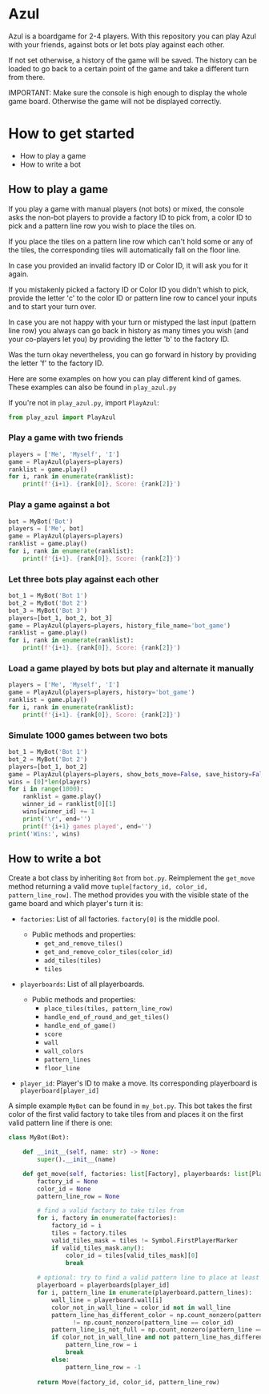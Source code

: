 # Azul
Azul is a boardgame for 2-4 players. With this repository you can play Azul with your friends, against bots or let bots play against each other.

If not set otherwise, a history of the game will be saved. The history can be loaded to go back to a certain point of the game and take a different turn from there.

IMPORTANT: Make sure the console is high enough to display the whole game board. Otherwise the game will not be displayed correctly.

# How to get started
- How to play a game
- How to write a bot

## How to play a game
If you play a game with manual players (not bots) or mixed, the console asks the non-bot players to provide a factory ID to pick from, a color ID to pick and a pattern line row you wish to place the tiles on.

If you place the tiles on a pattern line row which can't hold some or any of the tiles, the corresponding tiles will automatically fall on the floor line.

In case you provided an invalid factory ID or Color ID, it will ask you for it again.

If you mistakenly picked a factory ID or Color ID you didn't whish to pick, provide the letter 'c' to the color ID or pattern line row to cancel your inputs and to start your turn over.

In case you are not happy with your turn or mistyped the last input (pattern line row) you always can go back in history as many times you wish (and your co-players let you) by providing the letter 'b' to the factory ID.

Was the turn okay nevertheless, you can go forward in history by providing the letter 'f' to the factory ID.

Here are some examples on how you can play different kind of games. These examples can also be found in ``play_azul.py``

If you're not in ``play_azul.py``, import ``PlayAzul``:
```python
from play_azul import PlayAzul
```

### Play a game with two friends
```python
players = ['Me', 'Myself', 'I']
game = PlayAzul(players=players)
ranklist = game.play()
for i, rank in enumerate(ranklist):
    print(f'{i+1}. {rank[0]}, Score: {rank[2]}')
```

### Play a game against a bot
```python
bot = MyBot('Bot')
players = ['Me', bot]
game = PlayAzul(players=players)
ranklist = game.play()
for i, rank in enumerate(ranklist):
    print(f'{i+1}. {rank[0]}, Score: {rank[2]}')
```

### Let three bots play against each other
```python
bot_1 = MyBot('Bot 1')
bot_2 = MyBot('Bot 2')
bot_3 = MyBot('Bot 3')
players=[bot_1, bot_2, bot_3]
game = PlayAzul(players=players, history_file_name='bot_game')
ranklist = game.play()
for i, rank in enumerate(ranklist):
    print(f'{i+1}. {rank[0]}, Score: {rank[2]}')
```

### Load a game played by bots but play and alternate it manually
```python
players = ['Me', 'Myself', 'I']
game = PlayAzul(players=players, history='bot_game')
ranklist = game.play()
for i, rank in enumerate(ranklist):
    print(f'{i+1}. {rank[0]}, Score: {rank[2]}')
```

### Simulate 1000 games between two bots
```python
bot_1 = MyBot('Bot 1')
bot_2 = MyBot('Bot 2')
players=[bot_1, bot_2]
game = PlayAzul(players=players, show_bots_move=False, save_history=False)
wins = [0]*len(players)
for i in range(1000):
    ranklist = game.play()
    winner_id = ranklist[0][1]
    wins[winner_id] += 1
    print('\r', end='')
    print(f'{i+1} games played', end='')
print('Wins:', wins)
```

## How to write a bot
Create a bot class by inheriting ``Bot`` from ``bot.py``. Reimplement the ``get_move`` method returning a valid move ``tuple[factory_id, color_id, pattern_line_row]``. The method provides you with the visible state of the game board and which player's turn it is:

- ``factories``: List of all factories. ``factory[0]`` is the middle pool. 
  - Public methods and properties:
    - ``get_and_remove_tiles()``
    - ``get_and_remove_color_tiles(color_id)``
    - ``add_tiles(tiles)``
    - ``tiles``
  
- ``playerboards``: List of all playerboards.
  - Public methods and properties:
    - ``place_tiles(tiles, pattern_line_row)``
    - ``handle_end_of_round_and_get_tiles()``
    - ``handle_end_of_game()``
    - ``score``
    - ``wall``
    - ``wall_colors``
    - ``pattern_lines``
    - ``floor_line``
- ``player_id``: Player's ID to make a move. Its corresponding playerboard is ``playerboard[player_id]``

A simple example ``MyBot`` can be found in ``my_bot.py``. This bot takes the first color of the first valid factory to take tiles from and places it on the first valid pattern line if there is one:

```python
class MyBot(Bot):

    def __init__(self, name: str) -> None:
        super().__init__(name)

    def get_move(self, factories: list[Factory], playerboards: list[Playerboard], player_id: int) -> Move:
        factory_id = None
        color_id = None
        pattern_line_row = None

        # find a valid factory to take tiles from
        for i, factory in enumerate(factories):
            factory_id = i
            tiles = factory.tiles
            valid_tiles_mask = tiles != Symbol.FirstPlayerMarker
            if valid_tiles_mask.any():
                color_id = tiles[valid_tiles_mask][0]
                break
        
        # optional: try to find a valid pattern line to place at least one tile
        playerboard = playerboards[player_id]
        for i, pattern_line in enumerate(playerboard.pattern_lines):
            wall_line = playerboard.wall[i]
            color_not_in_wall_line = color_id not in wall_line
            pattern_line_has_different_color = np.count_nonzero(pattern_line != Symbol.EmptyField) \
                  != np.count_nonzero(pattern_line == color_id)
            pattern_line_is_not_full = np.count_nonzero(pattern_line == Symbol.EmptyField) > 0
            if color_not_in_wall_line and not pattern_line_has_different_color and pattern_line_is_not_full:
                pattern_line_row = i
                break
            else:
                pattern_line_row = -1
            
        return Move(factory_id, color_id, pattern_line_row)
```